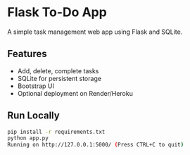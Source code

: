 # Flask To-Do App

A simple task management web app using Flask and SQLite.

## Features
- Add, delete, complete tasks
- SQLite for persistent storage
- Bootstrap UI
- Optional deployment on Render/Heroku

## Run Locally
```bash
pip install -r requirements.txt
python app.py
Running on http://127.0.0.1:5000/ (Press CTRL+C to quit)